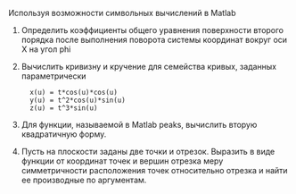 Используя возможности символьных вычислений в Matlab 

1. Определить коэффициенты общего уравнения поверхности второго порядка после выполнения поворота системы координат вокруг оси X на угол phi 

2. Вычислить кривизну и кручение для семейства кривых, заданных параметрически
         
         x(u) = t*cos(u)*cos(u) 
         y(u) = t^2*cos(u)*sin(u) 
         z(u) = t^3*sin(u) 
3. Для функции, называемой в Matlab peaks, вычислить вторую квадратичную форму.
4. Пусть на плоскости заданы две точки и отрезок. Выразить в виде функции от координат точек и вершин отрезка меру симметричности расположения точек относительно отрезка и найти ее производные по аргументам. 
